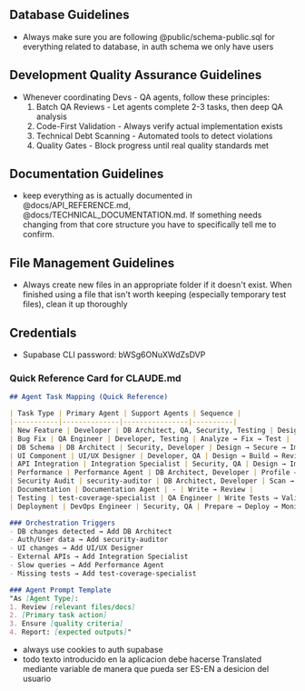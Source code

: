 ## Database Guidelines
- Always make sure you are following @public/schema-public.sql for everything related to database, in auth schema we only have users

## Development Quality Assurance Guidelines
- Whenever coordinating Devs - QA agents, follow these principles:
  1. Batch QA Reviews - Let agents complete 2-3 tasks, then deep QA analysis
  2. Code-First Validation - Always verify actual implementation exists
  3. Technical Debt Scanning - Automated tools to detect violations
  4. Quality Gates - Block progress until real quality standards met

## Documentation Guidelines
- keep everything as is actually documented in @docs/API_REFERENCE.md, @docs/TECHNICAL_DOCUMENTATION.md. If something needs changing from that core structure you have to specifically tell me to confirm.

## File Management Guidelines
- Always create new files in an appropriate folder if it doesn't exist. When finished using a file that isn't worth keeping (especially temporary test files), clean it up thoroughly

## Credentials
- Supabase CLI password: bWSg6ONuXWdZsDVP

### Quick Reference Card for CLAUDE.md

```markdown
## Agent Task Mapping (Quick Reference)

| Task Type | Primary Agent | Support Agents | Sequence |
|-----------|--------------|----------------|----------|
| New Feature | Developer | DB Architect, QA, Security, Testing | Design → Build → Review → Test |
| Bug Fix | QA Engineer | Developer, Testing | Analyze → Fix → Test |
| DB Schema | DB Architect | Security, Developer | Design → Secure → Implement |
| UI Component | UI/UX Designer | Developer, QA | Design → Build → Review |
| API Integration | Integration Specialist | Security, QA | Design → Implement → Validate |
| Performance | Performance Agent | DB Architect, Developer | Profile → Optimize → Implement |
| Security Audit | security-auditor | DB Architect, Developer | Scan → Fix → Validate |
| Documentation | Documentation Agent | - | Write → Review |
| Testing | test-coverage-specialist | QA Engineer | Write Tests → Validate Coverage |
| Deployment | DevOps Engineer | Security, QA | Prepare → Deploy → Monitor |

### Orchestration Triggers
- DB changes detected → Add DB Architect
- Auth/User data → Add security-auditor  
- UI changes → Add UI/UX Designer
- External APIs → Add Integration Specialist
- Slow queries → Add Performance Agent
- Missing tests → Add test-coverage-specialist

### Agent Prompt Template
"As [Agent Type]: 
1. Review [relevant files/docs]
2. [Primary task action]
3. Ensure [quality criteria]
4. Report: [expected outputs]"
```

- always use cookies to auth supabase
- todo texto introducido en la aplicacion debe hacerse Translated mediante variable de manera que pueda ser ES-EN a desicion del usuario